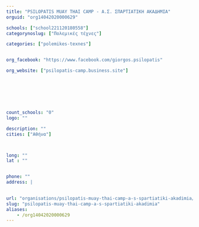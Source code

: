 ```yaml
---
title: "PSILOPATIS MUAY THAI CAMP - Α.Σ. ΣΠΑΡΤΙΑΤΙΚΗ ΑΚΑΔΗΜΙΑ"
orguid: "org14042020000629"

schools: ["school221120180558"]
categorynoslug: ["Πολεμικές τέχνες"]

categories: ["polemikes-texnes"]


org_facebook: "https://www.facebook.com/giorgos.psilopatis"

org_website: ["psilopatis-camp.business.site"]







count_schools: "0"
logo: ""

description: ""
cities: ["Αθήνα"]



long: ""
lat : ""


phone: ""
address: |
    

url: "organisations/psilopatis-muay-thai-camp-a-s-spartiatiki-akadimia/athina/polemikes-texnes"
slug: "psilopatis-muay-thai-camp-a-s-spartiatiki-akadimia"
aliases:
    - /org14042020000629
---
```



